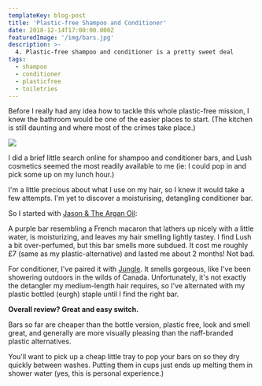 ```yaml
---
templateKey: blog-post
title: 'Plastic-free Shampoo and Conditioner'
date: 2018-12-14T17:00:00.000Z
featuredImage: '/img/bars.jpg'
description: >-
  4. Plastic-free shampoo and conditioner is a pretty sweet deal
tags:
  - shampoo
  - conditioner
  - plasticfree
  - toiletries
---
```


Before I really had any idea how to tackle this whole plastic-free mission, I knew the bathroom would be one of the easier places to start. (The kitchen is still daunting and where most of the crimes take place.)

![](/img/bars.jpg)

I did a brief little search online for shampoo and conditioner bars, and Lush cosmetics seemed the most readily available to me (ie: I could pop in and pick some up on my lunch hour.)

I'm a little precious about what I use on my hair, so I knew it would take a few attempts. I'm yet to discover a moisturising, detangling conditioner bar.

So I started with [Jason & The Argan Oil](https://uk.lush.com/products/shampoo/jason-and-argan-oil):

A purple bar resembling a French macaron that lathers up nicely with a little water, is moisturizing, and leaves my hair smelling lightly tastey. I find Lush a bit over-perfumed, but this bar smells more subdued. It cost me roughly £7 (same as my plastic-alternative) and lasted me about 2 months! Not bad.

For conditioner, I've paired it with [Jungle](https://uk.lush.com/products/conditioners/jungle). It smells gorgeous, like I've been showering outdoors in the wilds of Canada. Unfortunately, it's not exactly the detangler my medium-length hair requires, so I've alternated with my plastic bottled (eurgh) staple until I find the right bar.

**Overall review? Great and easy switch.**

Bars so far are cheaper than the bottle version, plastic free, look and smell great, and generally are more visually pleasing than the naff-branded plastic alternatives.

You'll want to pick up a cheap little tray to pop your bars on so they dry quickly between washes. Putting them in cups just ends up melting them in shower water (yes, this is personal experience.)
